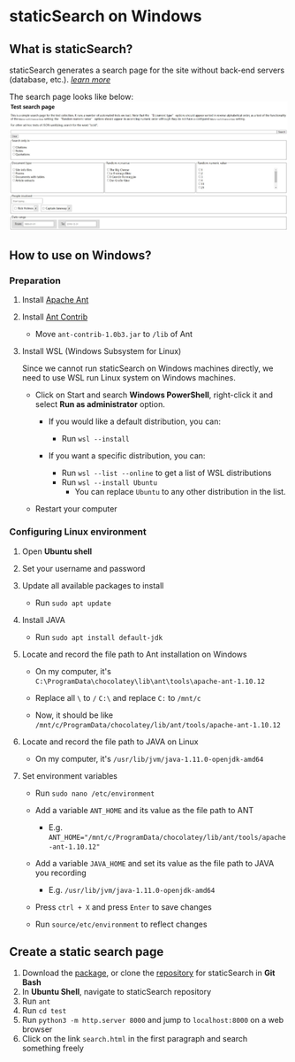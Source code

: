 # staticSearch on Windows

## What is staticSearch?

staticSearch generates a search page for the site without back-end servers (database, etc.). [*learn more*](https://endings.uvic.ca/staticSearch/docs/whatDoesItDo.html)

The search page looks like below:![staticsearch](staticsearch.JPG)

## How to use on Windows?

### Preparation

1. Install [Apache Ant](https://ant.apache.org/bindownload.cgi)

2. Install [Ant Contrib](https://sourceforge.net/projects/ant-contrib/files/ant-contrib/)
   - Move `ant-contrib-1.0b3.jar` to `/lib` of Ant
   
3. Install WSL (Windows Subsystem for Linux)

    Since we cannot run staticSearch on Windows machines directly, we need to use WSL run Linux system on Windows machines.

    - Click on Start and search **Windows PowerShell**, right-click it and select **Run as administrator** option.

      - If you would like a default distribution, you can: 
        - Run `wsl --install` 


      - If you want a specific distribution, you can:

        - Run `wsl --list --online` to get a list of WSL distributions
        - Run `wsl --install Ubuntu`
          - You can replace `Ubuntu` to any other distribution in the list.


    - Restart your computer


### Configuring Linux environment

1. Open **Ubuntu shell**
2. Set your username and password
3. Update all available packages to install
   - Run `sudo apt update`


4. Install JAVA
   - Run `sudo apt install default-jdk`


5. Locate and record the file path to Ant installation on Windows

   - On my computer, it's `C:\ProgramData\chocolatey\lib\ant\tools\apache-ant-1.10.12`

   - Replace all `\` to `/` `C:\` and replace `C:` to `/mnt/c` 


   - Now, it should be like `/mnt/c/ProgramData/chocolatey/lib/ant/tools/apache-ant-1.10.12`


6. Locate and record the file path to JAVA on Linux
   - On my computer, it's `/usr/lib/jvm/java-1.11.0-openjdk-amd64`


7. Set environment variables

   - Run `sudo nano /etc/environment`

   - Add a variable `ANT_HOME` and its value as the file path to ANT
     - E.g. `ANT_HOME="/mnt/c/ProgramData/chocolatey/lib/ant/tools/apache-ant-1.10.12"`

   - Add  a variable `JAVA_HOME` and set its value as the file path to JAVA you recording
     - E.g. `/usr/lib/jvm/java-1.11.0-openjdk-amd64`

   - Press `ctrl + X` and press `Enter` to save changes

   - Run `source/etc/environment` to reflect changes


## Create a static search page

1. Download the [package](https://github.com/projectEndings/staticSearch/releases/), or clone the [repository](https://github.com/projectEndings/staticSearch) for staticSearch in **Git Bash**
2. In **Ubuntu Shell**, navigate to staticSearch repository
3. Run `ant` 
4. Run `cd test`
5. Run `python3 -m http.server 8000` and jump to `localhost:8000` on a web browser
6. Click on the link `search.html` in the first paragraph and search something freely

